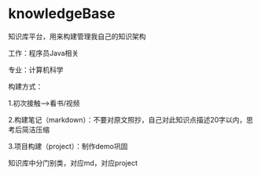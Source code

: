 # knowledgeBase

知识库平台，用来构建管理我自己的知识架构

工作：程序员Java相关

专业：计算机科学

构建方式：

1.初次接触-->看书/视频

2.构建笔记（markdown）：不要对原文照抄，自己对此知识点描述20字以内，思考后简洁压缩

3.项目构建（project）：制作demo巩固



知识库中分门别类，对应md，对应project

